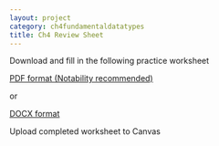 ```yaml
---
layout: project
category: ch4fundamentaldatatypes
title: Ch4 Review Sheet
---
```


Download and fill in the following practice worksheet

[PDF format (Notability recommended)](/apcsa\ch4fundamentaldatatypes\Ch4ReviewExercises.pdf)

or

[DOCX format](/apcsa\ch4fundamentaldatatypes\Ch4ReviewExercises.docx)

Upload completed worksheet to Canvas
